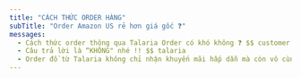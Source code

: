 ```yaml
---
title: "CÁCH THỨC ORDER HÀNG"
subTitle: "Order Amazon US rẻ hơn giá gốc ❓"
messages:
  - Cách thức order thông qua Talaria Order có khó không ❓ $$ customer
  - Câu trả lời là “KHÔNG" nhé !! $$ talaria
  - Order đồ từ Talaria không chỉ nhận khuyến mãi hấp dẫn mà còn vô cùng đơn giản chỉ với 4 bước sau:👇👇 $$ talaria
---
```

